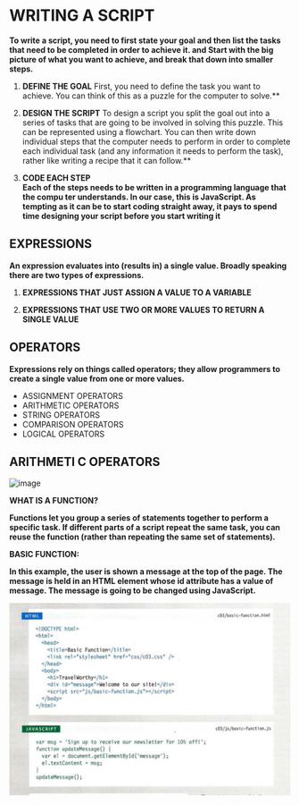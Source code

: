 # **WRITING A SCRIPT**

**To write a script, you need to first 
state your goal and then list the 
tasks that need to be completed in 
order to achieve it. and Start with the big picture of what 
you want to achieve, and break 
that down into smaller steps.**



1. **DEFINE THE GOAL** 
First, you need to define the task you want to 
achieve. You can think of this as a puzzle for the 
computer to solve.**

2. **DESIGN THE SCRIPT**
To design a script you split the goal out into a series 
of tasks that are going to be involved in solving this 
puzzle. This can be represented using a flowchart. 
You can then write down individual steps that the 
computer needs to perform in order to complete 
each individual task (and any information it needs to 
perform the task), rather like writing a recipe that it 
can follow.** 
3. **CODE EACH STEP**  
**Each of the steps needs to be written in a 
programming language that the compu ter 
understands. In our case, this is JavaScript. 
As tempting as it can be to start coding straight 
away, it pays to spend time designing your script 
before you start writing it**

## **EXPRESSIONS**
**An expression evaluates into (results in) a single value. Broadly speaking 
there are two types of expressions.**

1. **EXPRESSIONS THAT JUST ASSIGN A 
VALUE TO A VARIABLE**

2. **EXPRESSIONS THAT USE TWO OR 
MORE VALUES TO RETURN A 
SINGLE VALUE**

## **OPERATORS**
**Expressions rely on things called operators; they allow programmers to 
create a single value from one or more values.**

<ul>

<li>ASSIGNMENT OPERATORS</li>
<li>ARITHMETIC OPERATORS</li>
<li>STRING OPERATORS </li>
<li>COMPARISON OPERATORS</li>
<li>LOGICAL OPERATORS</li>

</ul>

## **ARITHMETI C OPERATORS**


![image](https://www.devopsschool.com/blog/wp-content/uploads/2020/07/JavaScript-Arithmatic-Operators.png)

**WHAT IS A FUNCTION?**

**Functions let you group a series of statements together to perform a 
specific task. If different parts of a script repeat the same task, you can 
reuse the function (rather than repeating the same set of statements).**

**BASIC FUNCTION:**

**In this example, the user is 
shown a message at the top of 
the page. The message is held 
in an HTML element whose id 
attribute has a value of message. 
The message is going to be 
changed using JavaScript.**

![image](Capture1.PNG)



